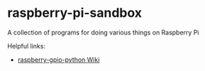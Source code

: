 # raspberry-pi-sandbox
A collection of programs for doing various things on Raspberry Pi


Helpful links:
* [raspberry-gpio-python Wiki](https://sourceforge.net/p/raspberry-gpio-python/wiki/Examples/)

